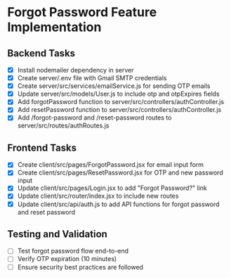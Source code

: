 # Forgot Password Feature Implementation

## Backend Tasks
- [x] Install nodemailer dependency in server
- [x] Create server/.env file with Gmail SMTP credentials
- [x] Create server/src/services/emailService.js for sending OTP emails
- [x] Update server/src/models/User.js to include otp and otpExpires fields
- [x] Add forgotPassword function to server/src/controllers/authController.js
- [x] Add resetPassword function to server/src/controllers/authController.js
- [x] Add /forgot-password and /reset-password routes to server/src/routes/authRoutes.js

## Frontend Tasks
- [x] Create client/src/pages/ForgotPassword.jsx for email input form
- [x] Create client/src/pages/ResetPassword.jsx for OTP and new password input
- [x] Update client/src/pages/Login.jsx to add "Forgot Password?" link
- [x] Update client/src/router/index.jsx to include new routes
- [x] Update client/src/api/auth.js to add API functions for forgot password and reset password

## Testing and Validation
- [ ] Test forgot password flow end-to-end
- [ ] Verify OTP expiration (10 minutes)
- [ ] Ensure security best practices are followed
